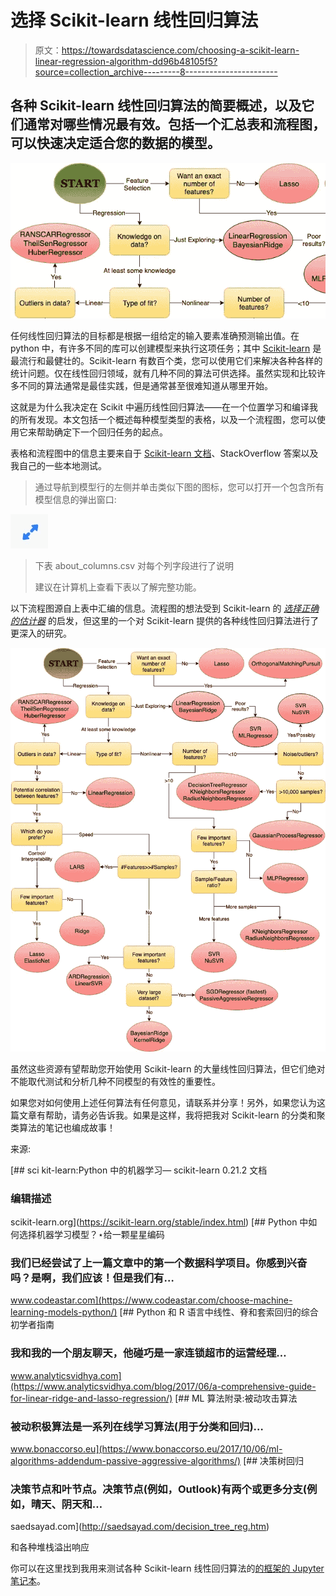 # 选择 Scikit-learn 线性回归算法

> 原文：<https://towardsdatascience.com/choosing-a-scikit-learn-linear-regression-algorithm-dd96b48105f5?source=collection_archive---------8----------------------->

## 各种 Scikit-learn 线性回归算法的简要概述，以及它们通常对哪些情况最有效。包括一个汇总表和流程图，可以快速决定适合您的数据的模型。

![](img/675033b78a0a07a5e42c105b8fec84ce.png)

任何线性回归算法的目标都是根据一组给定的输入要素准确预测输出值。在 python 中，有许多不同的库可以创建模型来执行这项任务；其中 [Scikit-learn](https://scikit-learn.org/stable/index.html) 是最流行和最健壮的。Scikit-learn 有数百个类，您可以使用它们来解决各种各样的统计问题。仅在线性回归领域，就有几种不同的算法可供选择。虽然实现和比较许多不同的算法通常是最佳实践，但是通常甚至很难知道从哪里开始。

这就是为什么我决定在 Scikit 中遍历线性回归算法——在一个位置学习和编译我的所有发现。本文包括一个概述每种模型类型的表格，以及一个流程图，您可以使用它来帮助确定下一个回归任务的起点。

表格和流程图中的信息主要来自于 [Scikit-learn 文档](https://scikit-learn.org/stable/supervised_learning.html#supervised-learning)、StackOverflow 答案以及我自己的一些本地测试。

> 通过导航到模型行的左侧并单击类似下图的图标，您可以打开一个包含所有模型信息的弹出窗口:

![](img/36c1fcce0aadf6a382d7e9394a53e44e.png)

> 下表 about_columns.csv 对每个列字段进行了说明
> 
> 建议在计算机上查看下表以了解完整功能。

以下流程图源自上表中汇编的信息。流程图的想法受到 Scikit-learn 的 [*选择正确的估计器*](https://scikit-learn.org/stable/tutorial/machine_learning_map/index.html) 的启发，但这里的一个对 Scikit-learn 提供的各种线性回归算法进行了更深入的研究。

![](img/ad86764fc0fd75ee917280ffbd4a54b1.png)

虽然这些资源有望帮助您开始使用 Scikit-learn 的大量线性回归算法，但它们绝对不能取代测试和分析几种不同模型的有效性的重要性。

如果您对如何使用上述任何算法有任何意见，请联系并分享！另外，如果您认为这篇文章有帮助，请务必告诉我。如果是这样，我将把我对 Scikit-learn 的分类和聚类算法的笔记也编成故事！

来源:

[](https://scikit-learn.org/stable/index.html) [## sci kit-learn:Python 中的机器学习— scikit-learn 0.21.2 文档

### 编辑描述

scikit-learn.org](https://scikit-learn.org/stable/index.html) [](https://www.codeastar.com/choose-machine-learning-models-python/) [## Python 中如何选择机器学习模型？⋆给一颗星星编码

### 我们已经尝试了上一篇文章中的第一个数据科学项目。你感到兴奋吗？是啊，我们应该！但是我们有…

www.codeastar.com](https://www.codeastar.com/choose-machine-learning-models-python/) [](https://www.analyticsvidhya.com/blog/2017/06/a-comprehensive-guide-for-linear-ridge-and-lasso-regression/) [## Python 和 R 语言中线性、脊和套索回归的综合初学者指南

### 我和我的一个朋友聊天，他碰巧是一家连锁超市的运营经理…

www.analyticsvidhya.com](https://www.analyticsvidhya.com/blog/2017/06/a-comprehensive-guide-for-linear-ridge-and-lasso-regression/) [](https://www.bonaccorso.eu/2017/10/06/ml-algorithms-addendum-passive-aggressive-algorithms/) [## ML 算法附录:被动攻击算法

### 被动积极算法是一系列在线学习算法(用于分类和回归)…

www.bonaccorso.eu](https://www.bonaccorso.eu/2017/10/06/ml-algorithms-addendum-passive-aggressive-algorithms/) [](http://saedsayad.com/decision_tree_reg.htm) [## 决策树回归

### 决策节点和叶节点。决策节点(例如，Outlook)有两个或更多分支(例如，晴天、阴天和…

saedsayad.com](http://saedsayad.com/decision_tree_reg.htm) 

和各种堆栈溢出响应

你可以在这里找到我用来测试各种 Scikit-learn 线性回归算法的[的框架的 Jupyter 笔记本](https://github.com/qlanners/scikit-learn_disect/blob/master/all_model_tester.ipynb)。